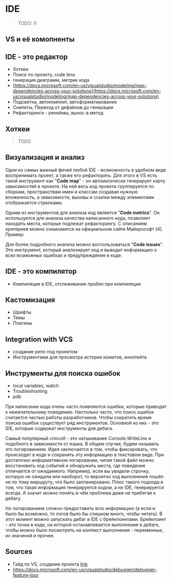 # IDE

> TODO: I1

## VS и её комопненты

## IDE - это редактор

- Хоткеи
- Поиск по проекту, code lens
- генерация диаграмм, метрик кода
- [https://docs.microsoft.com/en-us/visualstudio/modeling/map-dependencies-across-your-solutions](https://docs.microsoft.com/en-us/visualstudio/modeling/map-dependencies-across-your-solutions)
- Подсветка, автокомплит, автоформатирование
- Снипеты, Переход от дефайнов до генерации
- Рефакторинги - ренеймы, вынос в метод

## Хоткеи

> TODO

## Визуализация и анализ

Одни из самых важный фичей любой IDE - возможность в удобном виде воспринимать проект, а также его рефакторить. Для этого в VS есть такой инструмент как "**Code map**" - он автоматически генерирует карту зависимостей в проекте. На ней весь код проекта группируется по сборкам, пространствам имен и классам создавая нужную вложенность, а зависимости, вызовы и ссылки между элементами отображается стрелками.  

Одним из инструментов для анализа код является "**Code metrics**". Он используется для анализа качества написанного кода, позволяет находить места, которые подлежат рефакторингу. С описанием критериев можно ознакомится на официальном сайте Майкрософт [4]. Пример:  

Для более подробного анализа можно воспользоваться "**Code issues**". Это инструмент, который анализирует код и выводит информацию о всех возможных ошибках и предупреждения в коде:  

## IDE - это компилятор

- Компиляция в IDE, отслеживание пробел при компиляции

## Кастомизация

- Шрифты
- Темы
- Плагины

## Integration with VCS

- создание репо под проектом
- Инструментами для просмотра истории комитов, аннотейта

## Инструменты для поиска ошибок

- local variables, watch
- Troubleshooting
- pdb

При написании кода очень часто появляются ошибки, которые приводят к нежелательному поведению. Настолько часто, что поиск ошибок считается частью работы разработчиков. Чтобы сократить время поиска ошибок существует ряд инструментов. Основной из них - это IDE, которые содержат инструменты для дебага.

Самый популярный способ - это натыкивание Console.WriteLine и подобного в зависимости от языка. В общем случае, будем называть это логированием. Идея заключается в том, чтобы фиксировать, что происходит в коде и сохранять эту информацию в текстовом виде. При достаточно информативном логировании, читая такой файл можно восстановить ход событий и обнаружить места, где поведение отличается от ожидаемого. Например, если вы увидели строчку, которую не ожидали или наоборот, то вероятно ход выполнения пошёл не по тому маршруту, что было запланировано. Плюс такого подхода в том, что такая информация генерируется кодом, а не IDE, генерируется всегда. А значит можно понять в чём проблема даже не прибегая к дебагу.

Но логированием сложно предоставить всю информацию (а если и было бы возможно, то логов было бы слишком много, чтобы читать). В этот момент можно запускать дебаг в IDE с брейкпоинтами. Брейкпоинт - это точка в коде, на которой останавливается выполнение  в дебаге, чтобы можно было посмотреть на контекст выполнения - переменные, их значений и прочее.

## Sources

- Гайд по VS, создание проекта [link](https://docs.microsoft.com/ru-ru/visualstudio/get-started/csharp/visual-studio-ide?view=vs-2019)
- https://docs.microsoft.com/en-us/visualstudio/debugger/debugger-feature-tour
